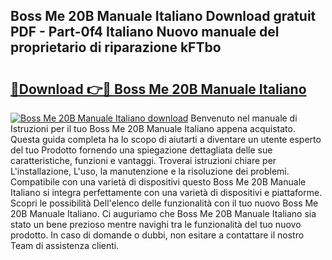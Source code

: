 ## Boss Me 20B Manuale Italiano Download gratuit PDF - Part-0f4 Italiano Nuovo manuale del proprietario di riparazione kFTbo

# <h2><a href="http://dffacl.blite.top/?on=Boss+Me+20B+Manuale+Italiano">🔗Download 👉🔴 Boss Me 20B Manuale Italiano</a></h2>

[![Boss Me 20B Manuale Italiano download](https://i.imgur.com/lujVjoI.png)](http://dffacl.blite.top/?on=Boss+Me+20B+Manuale+Italiano)
Benvenuto nel manuale di Istruzioni per il tuo Boss Me 20B Manuale Italiano appena acquistato. Questa guida completa ha lo scopo di aiutarti a diventare un utente esperto del tuo Prodotto fornendo una spiegazione dettagliata delle sue caratteristiche, funzioni e vantaggi. Troverai istruzioni chiare per L'installazione, L'uso, la manutenzione e la risoluzione dei problemi. Compatibile con una varietà di dispositivi questo Boss Me 20B Manuale Italiano si integra perfettamente con una varietà di dispositivi e piattaforme. Scopri le possibilità Dell'elenco delle funzionalità con il tuo nuovo Boss Me 20B Manuale Italiano. Ci auguriamo che Boss Me 20B Manuale Italiano sia stato un bene prezioso mentre navighi tra le funzionalità del tuo nuovo prodotto. In caso di domande o dubbi, non esitare a contattare il nostro Team di assistenza clienti.
